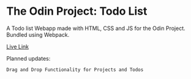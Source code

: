 # The Odin Project: Todo List

A Todo list Webapp made with HTML, CSS and JS for the Odin Project. Bundled using Webpack.

[Live Link](https://antonharbers.github.io/Odin-Todo-List/)

Planned updates:

```
Drag and Drop Functionality for Projects and Todos

```
